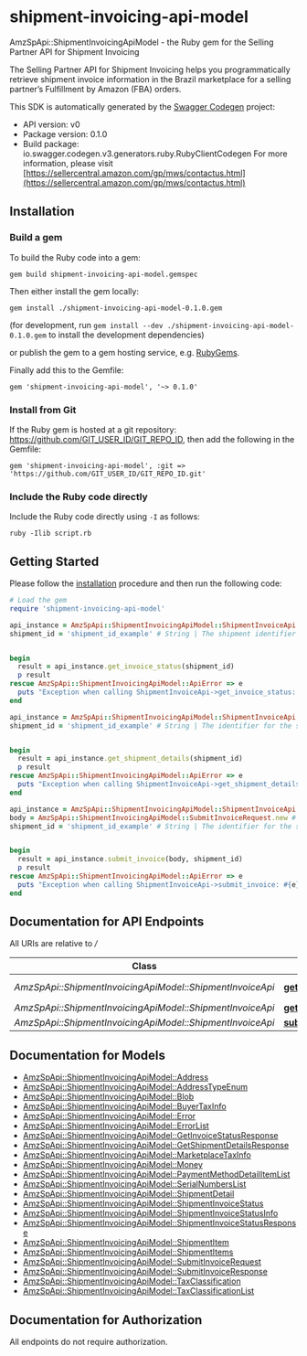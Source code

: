 # shipment-invoicing-api-model

AmzSpApi::ShipmentInvoicingApiModel - the Ruby gem for the Selling Partner API for Shipment Invoicing

The Selling Partner API for Shipment Invoicing helps you programmatically retrieve shipment invoice information in the Brazil marketplace for a selling partner’s Fulfillment by Amazon (FBA) orders.

This SDK is automatically generated by the [Swagger Codegen](https://github.com/swagger-api/swagger-codegen) project:

- API version: v0
- Package version: 0.1.0
- Build package: io.swagger.codegen.v3.generators.ruby.RubyClientCodegen
For more information, please visit [https://sellercentral.amazon.com/gp/mws/contactus.html](https://sellercentral.amazon.com/gp/mws/contactus.html)

## Installation

### Build a gem

To build the Ruby code into a gem:

```shell
gem build shipment-invoicing-api-model.gemspec
```

Then either install the gem locally:

```shell
gem install ./shipment-invoicing-api-model-0.1.0.gem
```
(for development, run `gem install --dev ./shipment-invoicing-api-model-0.1.0.gem` to install the development dependencies)

or publish the gem to a gem hosting service, e.g. [RubyGems](https://rubygems.org/).

Finally add this to the Gemfile:

    gem 'shipment-invoicing-api-model', '~> 0.1.0'

### Install from Git

If the Ruby gem is hosted at a git repository: https://github.com/GIT_USER_ID/GIT_REPO_ID, then add the following in the Gemfile:

    gem 'shipment-invoicing-api-model', :git => 'https://github.com/GIT_USER_ID/GIT_REPO_ID.git'

### Include the Ruby code directly

Include the Ruby code directly using `-I` as follows:

```shell
ruby -Ilib script.rb
```

## Getting Started

Please follow the [installation](#installation) procedure and then run the following code:
```ruby
# Load the gem
require 'shipment-invoicing-api-model'

api_instance = AmzSpApi::ShipmentInvoicingApiModel::ShipmentInvoiceApi.new
shipment_id = 'shipment_id_example' # String | The shipment identifier for the shipment.


begin
  result = api_instance.get_invoice_status(shipment_id)
  p result
rescue AmzSpApi::ShipmentInvoicingApiModel::ApiError => e
  puts "Exception when calling ShipmentInvoiceApi->get_invoice_status: #{e}"
end

api_instance = AmzSpApi::ShipmentInvoicingApiModel::ShipmentInvoiceApi.new
shipment_id = 'shipment_id_example' # String | The identifier for the shipment. Get this value from the FBAOutboundShipmentStatus notification. For information about subscribing to notifications, see the [Notifications API Use Case Guide](https://github.com/amzn/selling-partner-api-docs/blob/main/guides/en-US/use-case-guides/notifications-api-use-case-guide/notifications-use-case-guide-v1.md).


begin
  result = api_instance.get_shipment_details(shipment_id)
  p result
rescue AmzSpApi::ShipmentInvoicingApiModel::ApiError => e
  puts "Exception when calling ShipmentInvoiceApi->get_shipment_details: #{e}"
end

api_instance = AmzSpApi::ShipmentInvoicingApiModel::ShipmentInvoiceApi.new
body = AmzSpApi::ShipmentInvoicingApiModel::SubmitInvoiceRequest.new # SubmitInvoiceRequest | 
shipment_id = 'shipment_id_example' # String | The identifier for the shipment.


begin
  result = api_instance.submit_invoice(body, shipment_id)
  p result
rescue AmzSpApi::ShipmentInvoicingApiModel::ApiError => e
  puts "Exception when calling ShipmentInvoiceApi->submit_invoice: #{e}"
end
```

## Documentation for API Endpoints

All URIs are relative to */*

Class | Method | HTTP request | Description
------------ | ------------- | ------------- | -------------
*AmzSpApi::ShipmentInvoicingApiModel::ShipmentInvoiceApi* | [**get_invoice_status**](docs/ShipmentInvoiceApi.md#get_invoice_status) | **GET** /fba/outbound/brazil/v0/shipments/{shipmentId}/invoice/status | 
*AmzSpApi::ShipmentInvoicingApiModel::ShipmentInvoiceApi* | [**get_shipment_details**](docs/ShipmentInvoiceApi.md#get_shipment_details) | **GET** /fba/outbound/brazil/v0/shipments/{shipmentId} | 
*AmzSpApi::ShipmentInvoicingApiModel::ShipmentInvoiceApi* | [**submit_invoice**](docs/ShipmentInvoiceApi.md#submit_invoice) | **POST** /fba/outbound/brazil/v0/shipments/{shipmentId}/invoice | 

## Documentation for Models

 - [AmzSpApi::ShipmentInvoicingApiModel::Address](docs/Address.md)
 - [AmzSpApi::ShipmentInvoicingApiModel::AddressTypeEnum](docs/AddressTypeEnum.md)
 - [AmzSpApi::ShipmentInvoicingApiModel::Blob](docs/Blob.md)
 - [AmzSpApi::ShipmentInvoicingApiModel::BuyerTaxInfo](docs/BuyerTaxInfo.md)
 - [AmzSpApi::ShipmentInvoicingApiModel::Error](docs/Error.md)
 - [AmzSpApi::ShipmentInvoicingApiModel::ErrorList](docs/ErrorList.md)
 - [AmzSpApi::ShipmentInvoicingApiModel::GetInvoiceStatusResponse](docs/GetInvoiceStatusResponse.md)
 - [AmzSpApi::ShipmentInvoicingApiModel::GetShipmentDetailsResponse](docs/GetShipmentDetailsResponse.md)
 - [AmzSpApi::ShipmentInvoicingApiModel::MarketplaceTaxInfo](docs/MarketplaceTaxInfo.md)
 - [AmzSpApi::ShipmentInvoicingApiModel::Money](docs/Money.md)
 - [AmzSpApi::ShipmentInvoicingApiModel::PaymentMethodDetailItemList](docs/PaymentMethodDetailItemList.md)
 - [AmzSpApi::ShipmentInvoicingApiModel::SerialNumbersList](docs/SerialNumbersList.md)
 - [AmzSpApi::ShipmentInvoicingApiModel::ShipmentDetail](docs/ShipmentDetail.md)
 - [AmzSpApi::ShipmentInvoicingApiModel::ShipmentInvoiceStatus](docs/ShipmentInvoiceStatus.md)
 - [AmzSpApi::ShipmentInvoicingApiModel::ShipmentInvoiceStatusInfo](docs/ShipmentInvoiceStatusInfo.md)
 - [AmzSpApi::ShipmentInvoicingApiModel::ShipmentInvoiceStatusResponse](docs/ShipmentInvoiceStatusResponse.md)
 - [AmzSpApi::ShipmentInvoicingApiModel::ShipmentItem](docs/ShipmentItem.md)
 - [AmzSpApi::ShipmentInvoicingApiModel::ShipmentItems](docs/ShipmentItems.md)
 - [AmzSpApi::ShipmentInvoicingApiModel::SubmitInvoiceRequest](docs/SubmitInvoiceRequest.md)
 - [AmzSpApi::ShipmentInvoicingApiModel::SubmitInvoiceResponse](docs/SubmitInvoiceResponse.md)
 - [AmzSpApi::ShipmentInvoicingApiModel::TaxClassification](docs/TaxClassification.md)
 - [AmzSpApi::ShipmentInvoicingApiModel::TaxClassificationList](docs/TaxClassificationList.md)

## Documentation for Authorization

 All endpoints do not require authorization.

